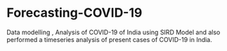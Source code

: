 # Forecasting-COVID-19


Data  modelling , Analysis of COVID-19 of India using SIRD Model and also performed a timeseries analysis of present cases of COVID-19 in India. 
